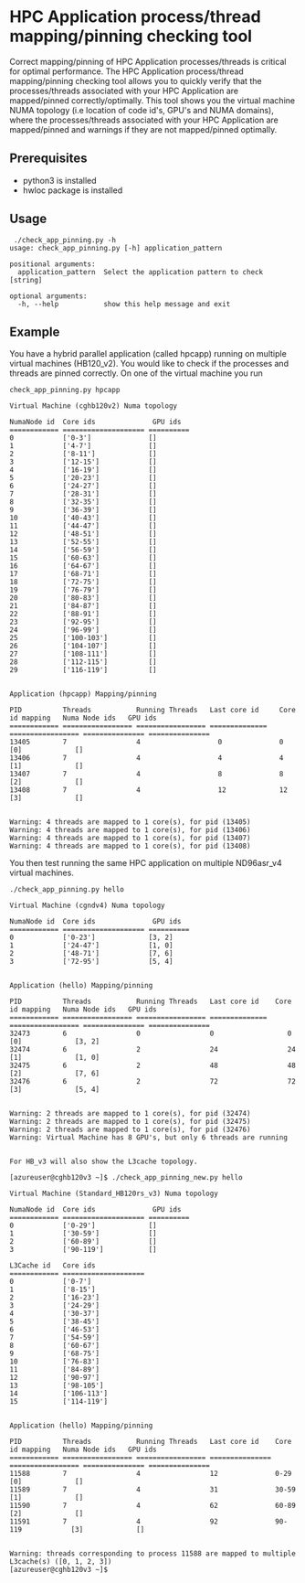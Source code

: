 # HPC Application process/thread mapping/pinning checking tool

Correct mapping/pinning of HPC Application processes/threads is critical for optimal performance.
The HPC Application process/thread mapping/pinning checking tool allows you to quickly verify that the processes/threads associated with your HPC Application are mapped/pinned correctly/optimally. This tool shows you the virtual machine NUMA topology (i.e location of code id's, GPU's and NUMA domains), where the processes/threads associated with your HPC Application are mapped/pinned and warnings if they are not mapped/pinned optimally.

## Prerequisites

- python3 is installed
- hwloc package is installed

## Usage
```
 ./check_app_pinning.py -h
usage: check_app_pinning.py [-h] application_pattern

positional arguments:
  application_pattern  Select the application pattern to check [string]

optional arguments:
  -h, --help           show this help message and exit
```
## Example
You have a hybrid parallel application (called hpcapp) running on multiple virtual machines (HB120_v2). You would like to check if the processes and threads are pinned correctly. On one of the virtual machine you run
```
check_app_pinning.py hpcapp

Virtual Machine (cghb120v2) Numa topology

NumaNode id  Core ids              GPU ids
============ ==================== ==========
0            ['0-3']              []
1            ['4-7']              []
2            ['8-11']             []
3            ['12-15']            []
4            ['16-19']            []
5            ['20-23']            []
6            ['24-27']            []
7            ['28-31']            []
8            ['32-35']            []
9            ['36-39']            []
10           ['40-43']            []
11           ['44-47']            []
12           ['48-51']            []
13           ['52-55']            []
14           ['56-59']            []
15           ['60-63']            []
16           ['64-67']            []
17           ['68-71']            []
18           ['72-75']            []
19           ['76-79']            []
20           ['80-83']            []
21           ['84-87']            []
22           ['88-91']            []
23           ['92-95']            []
24           ['96-99']            []
25           ['100-103']          []
26           ['104-107']          []
27           ['108-111']          []
28           ['112-115']          []
29           ['116-119']          []


Application (hpcapp) Mapping/pinning

PID          Threads           Running Threads   Last core id     Core id mapping   Numa Node ids   GPU ids
============ ================= ================= ==============  ================= =============== ===============
13405        7                 4                   0              0                 [0]             []
13406        7                 4                   4              4                 [1]             []
13407        7                 4                   8              8                 [2]             []
13408        7                 4                   12             12                [3]             []


Warning: 4 threads are mapped to 1 core(s), for pid (13405)
Warning: 4 threads are mapped to 1 core(s), for pid (13406)
Warning: 4 threads are mapped to 1 core(s), for pid (13407)
Warning: 4 threads are mapped to 1 core(s), for pid (13408)
```
You then test running the same HPC application on multiple ND96asr_v4 virtual machines.

```
./check_app_pinning.py hello

Virtual Machine (cgndv4) Numa topology

NumaNode id  Core ids              GPU ids
============ ==================== ==========
0            ['0-23']             [3, 2]
1            ['24-47']            [1, 0]
2            ['48-71']            [7, 6]
3            ['72-95']            [5, 4]


Application (hello) Mapping/pinning

PID          Threads           Running Threads   Last core id    Core id mapping   Numa Node ids   GPU ids
============ ================= ================= ==============  ================= =============== ===============
32473        6                 0                 0                  0                 [0]             [3, 2]
32474        6                 2                 24                 24                [1]             [1, 0]
32475        6                 2                 48                 48                [2]             [7, 6]
32476        6                 2                 72                 72                [3]             [5, 4]


Warning: 2 threads are mapped to 1 core(s), for pid (32474)
Warning: 2 threads are mapped to 1 core(s), for pid (32475)
Warning: 2 threads are mapped to 1 core(s), for pid (32476)
Warning: Virtual Machine has 8 GPU's, but only 6 threads are running


For HB_v3 will also show the L3cache topology.

[azureuser@cghb120v3 ~]$ ./check_app_pinning_new.py hello

Virtual Machine (Standard_HB120rs_v3) Numa topology

NumaNode id  Core ids              GPU ids
============ ==================== ==========
0            ['0-29']             []
1            ['30-59']            []
2            ['60-89']            []
3            ['90-119']           []

L3Cache id   Core ids
============ ====================
0            ['0-7']
1            ['8-15']
2            ['16-23']
3            ['24-29']
4            ['30-37']
5            ['38-45']
6            ['46-53']
7            ['54-59']
8            ['60-67']
9            ['68-75']
10           ['76-83']
11           ['84-89']
12           ['90-97']
13           ['98-105']
14           ['106-113']
15           ['114-119']


Application (hello) Mapping/pinning

PID          Threads           Running Threads   Last core id    Core id mapping   Numa Node ids   GPU ids
============ ================= ================= =============== ================= =============== ===============
11588        7                 4                 12              0-29              [0]             []
11589        7                 4                 31              30-59             [1]             []
11590        7                 4                 62              60-89             [2]             []
11591        7                 4                 92              90-119            [3]             []


Warning: threads corresponding to process 11588 are mapped to multiple L3cache(s) ([0, 1, 2, 3])
[azureuser@cghb120v3 ~]$
```
